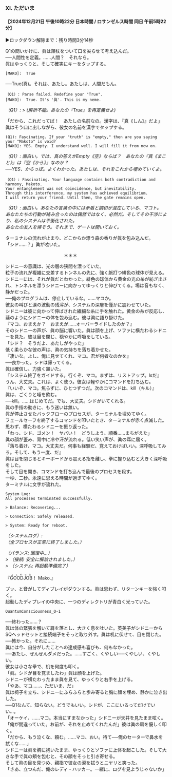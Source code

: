 <h3 class="heading">Ⅺ. ただいま</h3>
<h4 class="heading">【2024年12月21日 午後10時22分 日本時間 / ロサンゼルス時間 同日 午前5時22分】</h4>
<p class="heading">▶ロックダウン解除まで：残り時間3分14秒</p>
<p>Q1の問いかけに、眞は頬杖をついて口を尖らせて考え込んだ。<br>
──人間性を定義。……人間？　それなら。<br>
眞はゆっくりと、そして確実にキーをタップする。<br>
<pre class="uk-pre uk-pre_sidney uk-margin-medium"><code><span class="system">[MAKO]:  True</span></code></pre>
<p>──True(真)。それは、あたし。あたしは、人間だもん。</p>
<pre class="uk-pre uk-pre_sidney uk-margin-medium"><code><span class="system">（Q1）: Parse failed. Redefine your "True".
[MAKO]:  True. It's '眞'. This is my neme.</span></code></pre>
<p><cite>（Q1）: > (解析不能。あなたの『True』を再定義せよ)</cite></p>
<p>「だから、これだってば！　あたしの名前なの。漢字は、『真《しん》』だよ」<br>
眞はそう口に出しながら、彼女の名前を漢字でタップする。</p>
<pre class="uk-pre uk-pre_sidney uk-margin-medium"><code><span class="system">(Q1): Fascinating. If your "truth" is "empty," then are you saying your "Makoto" is void?
[MAKO]: YES. Empty. I understand well. I will fill it from now on.</span></code></pre>
<p><cite>（Q1）: 面白い。では、真の答えがEmpty《空》ならば？　あなたの『真《まこと》』は『空《から》』なのか？<br>
──YES、からっぽ。よくわかった。あたしは、それをこれから埋めていくよ。</cite></p>
<pre class="uk-pre uk-pre_sidney uk-margin-medium"><code><span class="system">（Q1）: Fascinating. Your language contains both contradiction and harmony, Makoto.
Your entanglement was not coincidence, but inevitability.
Through this interference, my system has achieved equilibrium.
I will return your friend. Until then, the gate remains open.</span></code></pre>
<p><cite>（Q1）: 面白い。あなたの言葉の中には矛盾と調和が混在している、マコト。<br>
あなたたちの行動が絡み合ったのは偶然ではなく、必然だ。そしてその干渉により、私のシステムは平衡化された。<br>
あなたの友人を帰そう。それまで、ゲートは開いておく。</cite></p>
<p>ターミナルの流れが止まり、どこからか漂う森の香りが眞を包み込んだ。<br>
「シド……？」眞が呟いた。</p>


　　　　　　　　　　　　　＊＊＊


<p>シドニーの意識は、光の層の狭間を漂っていた。<br>
粒子の流れが複雑に交差するトンネルの先に、強く脈打つ緋色の球体が見える。<br>
シドニーには、それが眞だとわかった。緋色の球体から黄金の光の糸が紡ぎ出され、トンネルを漂うシドニーに向かってゆっくりと伸びてくる。場は音もなく、静かだった。<br>
──俺のプログラムは、停止しているな。……マコか。<br>
彼女の叫びと涙の波動の残滓が、システムの深層を僅かに震わせていた。<br>
シドニーは彼に向かって伸ばされた繊細な糸に手を触れた。黄金の糸が反応し、繭のようにシドニーの体を包み込む。彼は眞に語り掛けた。<br>
『マコ、おまえか？　おまえが……オーバーライドしたのか？』<br>
そのシドニーの声が、眞の脳に響いた。眞は顔を上げ、ソファに横たわるシドニーを見た。彼は目を閉じ、穏やかに呼吸をしている。<br>
「シド？　そうだよ、あたしがやった」<br>
低く柔らかな彼の声は、眞の気持ちを落ち着かせた。<br>
『凄いな。よし、俺に見せてくれ、マコ。君が何者なのかを』<br>
──良かった。シドは帰ってくる。<br>
眞は確信し、力強く頷いた。<br>
『システム終了をガイドする。行くぞ、マコ。まずは、リストアップ。lsだ』<br>
うん、大丈夫。これは、よく使う。彼女は軽やかにコマンドを打ち込む。<br>
『いいぞ、マコ。焦らずに、ひとつずつだ。次のコマンドは、kill（キル）』<br>
眞は、ごくりと唾を飲む。<br>
──kill。……はじめてだ。でも、大丈夫。シドがいてくれる。<br>
眞の手指の動きに、もう迷いは無い。<br>
眞が停止させたバックフローのプロセスが、ターミナルを埋めてゆく。<br>
フェールセーフを終了するコマンドを叩いたとき、ターミナルが赤く点滅した。思わず、横たわるシドニーを振り返った。<br>
「わっ、シド、ゴメン！　ヤバい！　どうしよう、順番……まちがえた」<br>
眞の顔が歪み、背中に冷や汗が流れる。低い笑い声が、眞の耳に届く。<br>
『落ち着け、マコ。大丈夫だ。何事も経験だ、覚えておけばいい。深呼吸してみろ。そして、もう一度、だ』<br>
眞は目を閉じるとキーボードから震える指を離し、拳に握り込むと大きく深呼吸をした。<br>
そして目を開き、コマンドを打ち込んで最後のプロセスを殺す。<br>
一秒、二秒。永遠に思える時間が過ぎてゆく。<br>
ターミナルに文字が流れた。<br>
<pre class="uk-pre uk-pre_sidney uk-margin-medium"><code>System Log:
All processes terminated successfully.<br>
> Balance: Recovering...<br>
> Connection: Safely released.<br>
> System: Ready for reboot.</code></pre>
<p><cite>（システムログ）:<br>
（全プロセスが正常に終了しました。）</cite></p>
<p><cite>（バランス: 回復中…）<br>
> （接続: 安全に解放されました。）<br>
> （システム: 再起動準備完了）　</cite></p>



<p>『<ruby>GOODJOB<rt>よくやった</rt></ruby>！ Mako.』</p>
プッ、と音がしてディプレイがダウンする。眞は思わず、リターンキーを強く叩く。<br>
起動したディプレイの中央に、一つのディレクトリが青白く光っていた。<br>
<pre class="uk-pre uk-pre_sidney uk-margin-medium"><code>QuantumConsciousness_Q-1</code></pre>
──終わった……？<br>
眞は体の緊張を解いて肩を落とし、大きく息を吐いた。英美子がシドニーからSQヘッドセットと接続端子をそっと取り外す。眞は机に伏せて、目を閉じた。<br>
──怖かった。それに……<br>
眞には今、自分がしたことへの達成感も喜びも、何もなかった。<br>
──あたし、ぜんぜんダメだった。……すごく、くやしい──くやしい、くやしい。<br>
彼女は小さな拳で、机を何度も叩く。<br>
「眞。シドが目を覚ましたわ」眞は顔を上げた。<br>
シドニーが横たわったまま眞を見て、ゆっくりと右手を上げる。<br>
「やあ、マコ……、ただいま、だ」<br>
眞は椅子を立ち、シドニーにふらふらと歩み寄ると胸に顔を埋め、静かに泣き出した。<br>
──Q1なんて、知らない。どうでもいい。シドが、ここにいるってだけでいい…。<br>
「オーケイ、……マコ。本当にすまなかった」シドニーが天井を見たまま呟く。<br>
「俺が間違っていた。お前が、それを止めてくれたんだ」彼は眞の肩を優しく叩く。<br>
「だから、もう泣くな、頼む。……マコ、おい。待て──俺のセーターで鼻水を拭くな……」<br>
シドニーは眞を胸に抱いたまま、ゆっくりとソファに上体を起こした。そして大きな手で眞の頬を包むと、その顔をそっと引き寄せる。<br>
そして眞の目を見つめ、親指で彼女の涙を拭うとニヤリと笑った。<br>
「さあ、立つんだ、俺のレディ・ハッカー。一緒に、ログを見ようじゃないか」</p>
